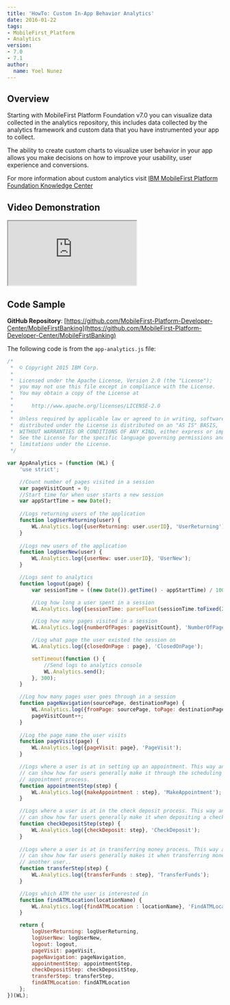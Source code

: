 ```yaml
---
title: 'HowTo: Custom In-App Behavior Analytics'
date: 2016-01-22
tags:
- MobileFirst_Platform
- Analytics
version:
- 7.0
- 7.1
author:
  name: Yoel Nunez
---
```

## Overview

Starting with MobileFirst Platform Foundation v7.0 you can visualize data collected in the analytics repository, this includes data collected by the analytics framework and custom data that you have instrumented your app to collect.

The ability to create custom charts to visualize user behavior in your app allows you make decisions on how to improve your usability, user experience and conversions.

For more information about custom analytics visit [IBM MobileFirst Platform Foundation Knowledge Center](https://www-01.ibm.com/support/knowledgecenter/SSHS8R_7.1.0/com.ibm.worklight.monitor.doc/monitor/c_op_analytics_customanalytics.html?lang=en)

## Video Demonstration

<div class="sizer">
    <div class="embed-responsive embed-responsive-16by9">
        <iframe src="https://www.youtube.com/embed/knkNJIKv_Jk"></iframe>
    </div>
</div>

## Code Sample

**GitHub Repository**: [https://github.com/MobileFirst-Platform-Developer-Center/MobileFirstBanking](https://github.com/MobileFirst-Platform-Developer-Center/MobileFirstBanking)

The following code is from the <code>app-analytics.js</code> file:

```javascript
/*
 *  © Copyright 2015 IBM Corp.
 *  
 *  Licensed under the Apache License, Version 2.0 (the "License");
 *  you may not use this file except in compliance with the License.
 *  You may obtain a copy of the License at
 *  
 *      http://www.apache.org/licenses/LICENSE-2.0
 *  
 *  Unless required by applicable law or agreed to in writing, software
 *  distributed under the License is distributed on an "AS IS" BASIS,
 *  WITHOUT WARRANTIES OR CONDITIONS OF ANY KIND, either express or implied.
 *  See the License for the specific language governing permissions and
 *  limitations under the License.
 */

var AppAnalytics = (function (WL) {
    'use strict';

    //Count number of pages visited in a session
    var pageVisitCount = 0;
    //Start time for when user starts a new session
    var appStartTime = new Date();
    
    //Logs returning users of the application
    function logUserReturning(user) {
        WL.Analytics.log({userReturning: user.userID}, 'UserReturning');
    }
    
    //Logs new users of the application
    function logUserNew(user) {
        WL.Analytics.log({userNew: user.userID}, 'UserNew');
    }

    //Logs sent to analytics
    function logout(page) {
        var sessionTime = ((new Date()).getTime() - appStartTime) / 1000 / 60;

        //Log how long a user spent in a session
		WL.Analytics.log({sessionTime: parseFloat(sessionTime.toFixed(2))}, 'SessionTime');

        //Log how many pages visited in a session
		WL.Analytics.log({numberOfPages: pageVisitCount}, 'NumberOfPages');

        //Log what page the user existed the session on
        WL.Analytics.log({closedOnPage : page}, 'ClosedOnPage');

        setTimeout(function () {
            //Send logs to analytics console
            WL.Analytics.send();
        }, 300);
    }

    //Log how many pages user goes through in a session
    function pageNavigation(sourcePage, destinationPage) {
        WL.Analytics.log({fromPage: sourcePage, toPage: destinationPage}, 'PageTransition');
        pageVisitCount++;
    }
    
    //Log the page name the user visits
    function pageVisit(page) {
        WL.Analytics.log({pageVisit: page}, 'PageVisit');
    }

    //Logs where a user is at in setting up an appointment. This way analytics
    // can show how far users generally make it through the scheduling
    // appointment process.
    function appointmentStep(step) {
        WL.Analytics.log({makeAppointment : step}, 'MakeAppointment');
    }

    //Logs where a user is at in the check deposit process. This way analytics
    // can show how far users generally make it when depositing a check.
    function checkDepositStep(step) {
        WL.Analytics.log({checkDeposit: step}, 'CheckDeposit');
    }
    
    //Logs where a user is at in transferring money process. This way analytics
    // can show how far users generally makes it when transferring money to
    // another user..
    function transferStep(step) {
        WL.Analytics.log({transferFunds : step}, 'TransferFunds');
    }

    //Logs which ATM the user is interested in
    function findATMLocation(locationName) {
        WL.Analytics.log({findATMLocation : locationName}, 'FindATMLocation');
    }

    return {
        logUserReturning: logUserReturning,
        logUserNew: logUserNew,
        logout: logout,
        pageVisit: pageVisit,
        pageNavigation: pageNavigation,
        appointmentStep: appointmentStep,
        checkDepositStep: checkDepositStep,
        transferStep: transferStep,
        findATMLocation: findATMLocation
    };
})(WL);
```